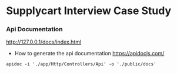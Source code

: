# Supplycart Interview Case Study

### Api Documentation
http://127.0.0.1/docs/index.html

- How to generate the api documentation
https://apidocjs.com/
```
apidoc -i './app/Http/Controllers/Api' -o './public/docs'
```
